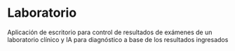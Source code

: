 # Laboratorio
Aplicación de escritorio para control de resultados de exámenes de un laboratorio clínico y IA para diagnóstico a base de los resultados ingresados
